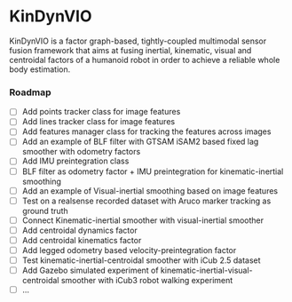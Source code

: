 # KinDynVIO

KinDynVIO is a factor graph-based, tightly-coupled multimodal sensor fusion framework that aims at fusing inertial, kinematic, visual and centroidal factors of a humanoid robot in order to achieve a reliable whole body estimation.



### Roadmap

- [ ] Add points tracker class for image features
- [ ] Add lines tracker class for image features
- [ ] Add features manager class for tracking the features across images
- [ ] Add an example of BLF filter with GTSAM iSAM2 based fixed lag smoother with  odometry factors
- [ ] Add IMU preintegration class
- [ ] BLF filter as odometry factor + IMU preintegration for kinematic-inertial smoothing
- [ ] Add an example of Visual-inertial smoothing based on image features
- [ ] Test on a realsense recorded dataset with Aruco marker tracking as ground truth
- [ ] Connect Kinematic-inertial smoother with visual-inertial smoother
- [ ] Add centroidal dynamics factor
- [ ] Add centroidal kinematics factor
- [ ] Add legged odometry based velocity-preintegration factor
- [ ] Test  kinematic-inertial-centroidal smoother with iCub 2.5 dataset
- [ ] Add Gazebo simulated experiment of kinematic-inertial-visual-centroidal smoother with iCub3 robot walking experiment
- [ ] ...